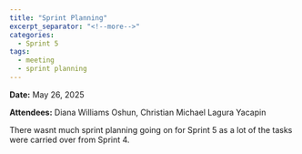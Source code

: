 ```yaml
---
title: "Sprint Planning"
excerpt_separator: "<!--more-->"
categories:
  - Sprint 5
tags:
  - meeting
  - sprint planning
---
```


**Date:** May 26, 2025

<!--more-->

**Attendees:** Diana Williams Oshun, Christian Michael Lagura Yacapin

<!--more-->

There wasnt much sprint planning going on for Sprint 5 as a lot of the tasks were carried over from Sprint 4.
